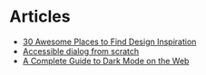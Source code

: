 # Articles

- [30 Awesome Places to Find Design Inspiration](https://dev.to/cruip/30-awesome-places-to-find-design-inspiration-1hpn)
- [Accessible dialog from scratch](https://www.smashingmagazine.com/2021/07/accessible-dialog-from-scratch/)
- [A Complete Guide to Dark Mode on the Web](https://css-tricks.com/a-complete-guide-to-dark-mode-on-the-web/)
